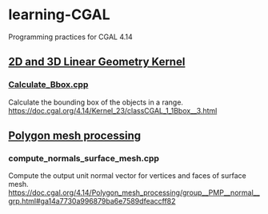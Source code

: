 # learning-CGAL
Programming practices for CGAL 4.14
## [2D and 3D Linear Geometry Kernel](https://github.com/louiemay/learning-CGAL/tree/main/2D%20and%203D%20Linear%20Geometry%20Kernel)
### [Calculate_Bbox.cpp](https://github.com/louiemay/learning-CGAL/blob/main/2D%20and%203D%20Linear%20Geometry%20Kernel/Calculate_Bbox.cpp)
Calculate the bounding box of the objects in a range. https://doc.cgal.org/4.14/Kernel_23/classCGAL_1_1Bbox__3.html

## [Polygon mesh processing](https://github.com/louiemay/learning-CGAL/tree/main/Polygon%20mesh%20processing)
### compute_normals_surface_mesh.cpp
Compute the output unit normal vector for vertices and faces of surface mesh. https://doc.cgal.org/4.14/Polygon_mesh_processing/group__PMP__normal__grp.html#ga14a7730a996879ba6e7589dfeaccff82

